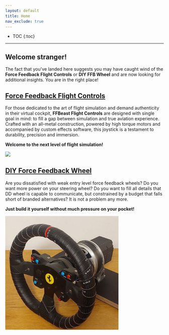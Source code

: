 ```yaml
---
layout: default
title: Home
nav_exclude: true
---
```


- TOC
{:toc}

---

## Welcome stranger! 

The fact that you've landed here suggests you may have caught wind of the 
**Force Feedback Flight Controls** or **DIY FFB Wheel** and are now looking for additional insights. You are in the right place!


## [Force Feedback Flight Controls](docs/en/joystick.html)

For those dedicated to the art of flight simulation and  demand authenticity in their virtual cockpit,
**FFBeast Flight Controls** are designed with single goal in mind:
to fill a gap between simulation and true aviation experience. Crafted with an all-metal construction,
powered by high torque motors and accompanied by custom effects software, this joystick is a testament 
to durability, precision and immersion.

**Welcome to the next level of flight simulation!**

[<img src="assets/images/joystick_rotating.gif" width = "360">](docs/en/joystick.html)


## [DIY Force Feedback Wheel](docs/en/wheel.html)

Are you dissatisfied with weak entry level force feedback wheels?
Do you want more power on your steering wheel?
Do you want to fill all details that DD wheel is capable to communicate, 
but constrained by a budget that falls short of branded alternatives?
It is not a problem any more.

**Just build it yourself without much pressure on your pocket!** 

[<img src="assets/images/wheel_crop.jpg" width="360">](docs/en/wheel.html)


